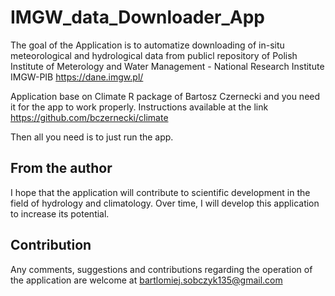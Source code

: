 # IMGW_data_Downloader_App
The goal of the Application is to automatize downloading of in-situ meteorological and hydrological data from publicl repository of Polish Institute of Meterology and Water Management - National Research Institute IMGW-PIB https://dane.imgw.pl/

Application base on Climate R package of Bartosz Czernecki and you need it for the app to work properly. Instructions available at the link https://github.com/bczernecki/climate

Then all you need is to just run the app. 

## From the author
I hope that the application will contribute to scientific development in the field of hydrology and climatology.
Over time, I will develop this application to increase its potential.

## Contribution
Any comments, suggestions and contributions regarding the operation of the application are welcome at bartlomiej.sobczyk135@gmail.com
